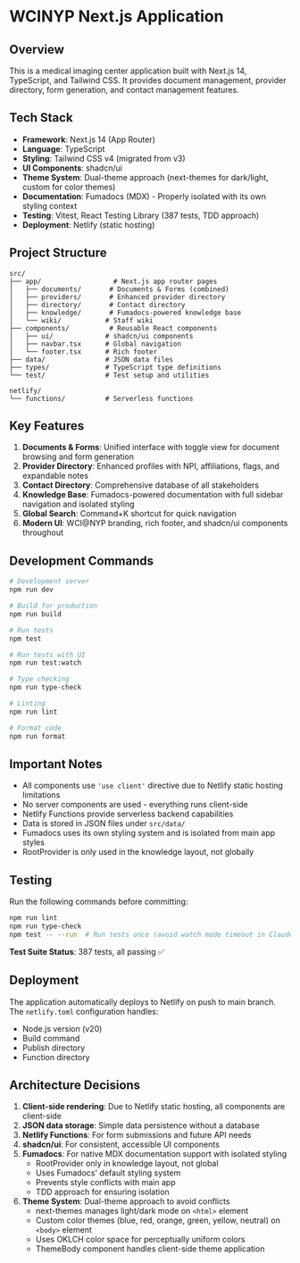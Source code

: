 # WCINYP Next.js Application

## Overview
This is a medical imaging center application built with Next.js 14, TypeScript, and Tailwind CSS. It provides document management, provider directory, form generation, and contact management features.

## Tech Stack
- **Framework**: Next.js 14 (App Router)
- **Language**: TypeScript
- **Styling**: Tailwind CSS v4 (migrated from v3)
- **UI Components**: shadcn/ui
- **Theme System**: Dual-theme approach (next-themes for dark/light, custom for color themes)
- **Documentation**: Fumadocs (MDX) - Properly isolated with its own styling context
- **Testing**: Vitest, React Testing Library (387 tests, TDD approach)
- **Deployment**: Netlify (static hosting)

## Project Structure
```
src/
├── app/                  # Next.js app router pages
│   ├── documents/       # Documents & Forms (combined)
│   ├── providers/       # Enhanced provider directory
│   ├── directory/       # Contact directory
│   ├── knowledge/       # Fumadocs-powered knowledge base
│   └── wiki/           # Staff wiki
├── components/          # Reusable React components
│   ├── ui/             # shadcn/ui components
│   ├── navbar.tsx      # Global navigation
│   └── footer.tsx      # Rich footer
├── data/               # JSON data files
├── types/              # TypeScript type definitions
└── test/               # Test setup and utilities

netlify/
└── functions/          # Serverless functions
```

## Key Features
1. **Documents & Forms**: Unified interface with toggle view for document browsing and form generation
2. **Provider Directory**: Enhanced profiles with NPI, affiliations, flags, and expandable notes
3. **Contact Directory**: Comprehensive database of all stakeholders
4. **Knowledge Base**: Fumadocs-powered documentation with full sidebar navigation and isolated styling
5. **Global Search**: Command+K shortcut for quick navigation
6. **Modern UI**: WCI@NYP branding, rich footer, and shadcn/ui components throughout

## Development Commands
```bash
# Development server
npm run dev

# Build for production
npm run build

# Run tests
npm test

# Run tests with UI
npm run test:watch

# Type checking
npm run type-check

# Linting
npm run lint

# Format code
npm run format
```

## Important Notes
- All components use `'use client'` directive due to Netlify static hosting limitations
- No server components are used - everything runs client-side
- Netlify Functions provide serverless backend capabilities
- Data is stored in JSON files under `src/data/`
- Fumadocs uses its own styling system and is isolated from main app styles
- RootProvider is only used in the knowledge layout, not globally

## Testing
Run the following commands before committing:
```bash
npm run lint
npm run type-check
npm test -- --run  # Run tests once (avoid watch mode timeout in Claude Code)
```

**Test Suite Status**: 387 tests, all passing ✅

## Deployment
The application automatically deploys to Netlify on push to main branch. The `netlify.toml` configuration handles:
- Node.js version (v20)
- Build command
- Publish directory
- Function directory

## Architecture Decisions
1. **Client-side rendering**: Due to Netlify static hosting, all components are client-side
2. **JSON data storage**: Simple data persistence without a database
3. **Netlify Functions**: For form submissions and future API needs
4. **shadcn/ui**: For consistent, accessible UI components
5. **Fumadocs**: For native MDX documentation support with isolated styling
   - RootProvider only in knowledge layout, not global
   - Uses Fumadocs' default styling system
   - Prevents style conflicts with main app
   - TDD approach for ensuring isolation
6. **Theme System**: Dual-theme approach to avoid conflicts
   - next-themes manages light/dark mode on `<html>` element
   - Custom color themes (blue, red, orange, green, yellow, neutral) on `<body>` element
   - Uses OKLCH color space for perceptually uniform colors
   - ThemeBody component handles client-side theme application